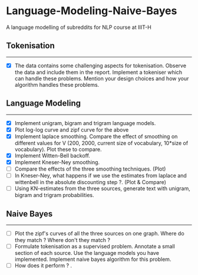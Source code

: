 # Language-Modeling-Naive-Bayes
A language modelling of subreddits for NLP course at IIIT-H

## Tokenisation
------------------
- [x] The data contains some challenging aspects for tokenisation. Observe the data and include them in the report. Implement a tokeniser which can handle these problems. Mention your design choices and how your algorithm handles these problems. 

## Language Modeling
----------------------------
- [x] Implement unigram, bigram and trigram language models. 
- [x] Plot log-log curve and zipf curve for the above
- [x] Implement laplace smoothing. Compare the effect of smoothing on different values for V (200, 2000, current size of vocabulary, 10*size of vocabulary). Plot these to compare.
- [x] Implement Witten-Bell backoff. 
- [x] Implement Kneser-Ney smoothing. 
- [ ] Compare the effects of the three smoothing techniques. (Plot)
- [ ] In Kneser-Ney, what happens if we use the estimates from laplace and wittenbell in the absolute discounting step ?. (Plot & Compare)
- [ ] Using KN-estimates from the three sources, generate text with unigram, bigram and trigram probabilities. 

## Naive Bayes
------------------
- [ ] Plot the zipf's curves of all the three sources on one graph. Where do they match ? Where don't they match ?
- [ ] Formulate tokenisation as a supervised problem. Annotate a small section of each source. Use the language models you have implemented.  Implement naive bayes algorithm for this problem.
- [ ] How does it perform ? .

